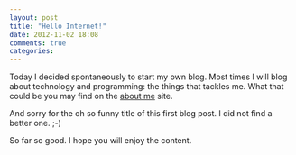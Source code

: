 ```yaml
---
layout: post
title: "Hello Internet!"
date: 2012-11-02 18:08
comments: true
categories: 
---
```


Today I decided spontaneously to start my own blog. Most times I will blog about technology and programming: the things that tackles me. What that could be you may find on the [about me](/about-me) site.

And sorry for the oh so funny title of this first blog post. I did not find a better one. ;-)

So far so good. I hope you will enjoy the content.